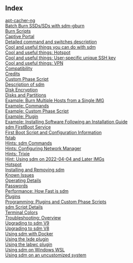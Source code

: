 <h2>Index</h2>

<a href="apt-Cacher-NG.md">apt-cacher-ng</a>
<br><a href="BatchBurn-SSD-SDs-with-sdm-gburn.md">Batch Burn SSDs/SDs with sdm-gburn</a>
<br><a href="Burn-Scripts.md">Burn Scripts</a>
<br><a href="Captive-Portal.md">Captive Portal</a>
<br><a href="Command-Details.md">Detailed command and switches description</a>
<br><a href="Cool-Things-You-Can-Do-with-sdm.md">Cool and useful things you can do with sdm</a>
<br><a href="Cool-Things-You-Can-Do-Hotspot.md">Cool and useful things: Hotspot</a>
<br><a href="Cool-Things-You-Can-Do-SSHkey.md">Cool and useful things: User-specific unique SSH key</a>
<br><a href="Cool-Things-You-Can-Do-VPN.md">Cool and useful things: VPN</a>
<br><a href="Compatibility.md">Compatibility</a>
<br><a href="Credits.md">Credits</a>
<br><a href="Custom-Phase-Script.md">Custom Phase Script</a>
<br><a href="Description.md">Description of sdm</a>
<br><a href="Disk-Encryption.md">Disk Encryption</a>
<br><a href="Disks-Partitions.md">Disks and Partitions</a>
<br><a href="Example-Burn-Multiple-Hosts-From-Single-IMG.md">Example: Burn Multiple Hosts from a Single IMG</a>
<br><a href="Example-Commands.md">Example: Commands</a>
<br><a href="Example-Custom-Phase-Script.md">Example: Custom Phase Script</a>
<br><a href="Example-Plugin.md">Example: Plugin</a>
<br><a href="Example-SW-Installer.md">Example: Installing Software Following an Installation Guide</a>
<br><a href="First-Boot-Service.md">sdm FirstBoot Service</a>
<br><a href="First-Boot-Scripts-and-Configurations.md">First Boot Script and Configuration Information</a>
<br><a href="fstab.md">fstab</a>
<br><a href="Hints-Commands.md">Hints: sdm Commands</a>
<br><a href="Hints-NetworkManager.md">Hints: Configuring Network Manager</a>
<br><a href="Hints-Trixie.md">Hints: Trixie</a>
<br><a href="Hint-Using-sdm-on-2022-04-04-and-later-images.md">Hint: Using sdm on 2022-04-04 and Later IMGs</a>
<br><a href="Hotspot.md">Hotspot</a>
<br><a href="Detailed-Installation-Guide.md">Installing and Removing sdm</a>
<br><a href="Known-Issues.md">Known Issues</a>
<br><a href="Operating-Details.md">Operating Details</a>
<br><a href="Passwords.md">Passwords</a>
<br><a href="Performance-How-Fast-is-sdm.md">Performance: How Fast is sdm</a>
<br><a href="Plugins.md">Plugins</a>
<br><a href="Programming-Plugins-and-Custom-Phase-Scripts.md">Programming: Plugins and Custom Phase Scripts</a>
<br><a href="Script-Details.md">sdm Script Details</a>
<br><a href="Terminal-Colors.md">Terminal Colors</a>
<br><a href="Troubleshooting.md">Troubleshooting: Overview</a>
<br><a href="9Upgrade-Notes.md">Upgrading to sdm V9</a>
<br><a href="8Upgrade-Notes.md">Upgrading to sdm V8</a>
<br><a href="Using-Docker.md">Using sdm with Docker</a>
<br><a href="Using-LXDE-Config.md">Using the lxde plugin</a>
<br><a href="Using-Labwc-Config.md">Using the labwc plugin</a>
<br><a href="Using-sdm-on-Windows-WSL.md">Using sdm on Windows WSL</a>
<br><a href="Using-sdm-Plugins-on-uncustomized-system.md">Using sdm on an uncustomized system</a>
